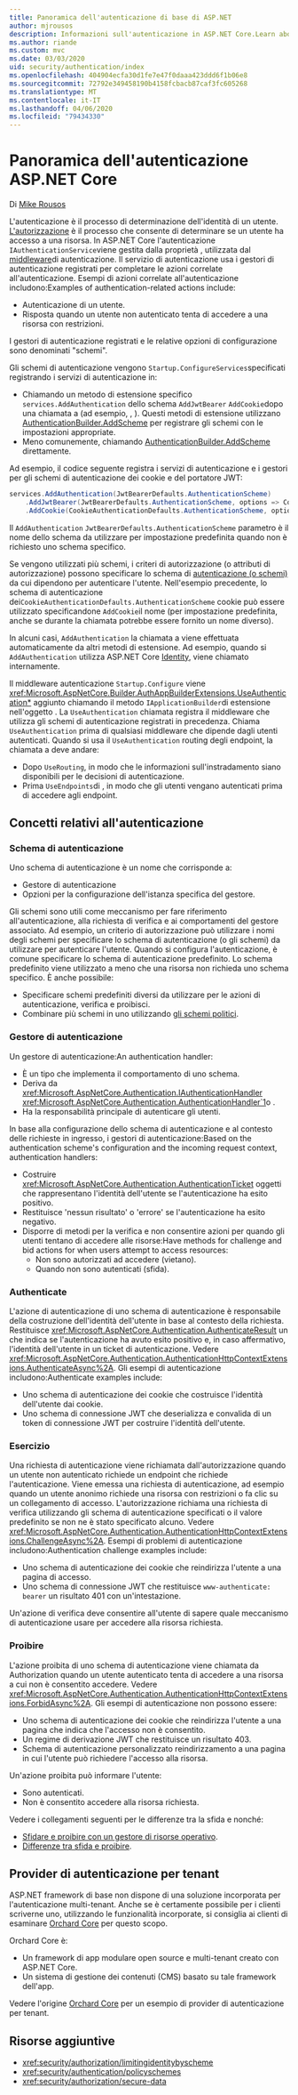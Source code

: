 ```yaml
---
title: Panoramica dell'autenticazione di base di ASP.NET
author: mjrousos
description: Informazioni sull'autenticazione in ASP.NET Core.Learn about authentication in ASP.NET Core.
ms.author: riande
ms.custom: mvc
ms.date: 03/03/2020
uid: security/authentication/index
ms.openlocfilehash: 404904ecfa30d1fe7e47f0daaa423ddd6f1b06e8
ms.sourcegitcommit: 72792e349458190b4158fcbacb87caf3fc605268
ms.translationtype: MT
ms.contentlocale: it-IT
ms.lasthandoff: 04/06/2020
ms.locfileid: "79434330"
---
```

# <a name="overview-of-aspnet-core-authentication"></a>Panoramica dell'autenticazione ASP.NET Core

Di [Mike Rousos](https://github.com/mjrousos)

L'autenticazione è il processo di determinazione dell'identità di un utente. [L'autorizzazione](xref:security/authorization/introduction) è il processo che consente di determinare se un utente ha accesso a una risorsa. In ASP.NET Core l'autenticazione `IAuthenticationService`viene gestita dalla proprietà , utilizzata dal [middleware](xref:fundamentals/middleware/index)di autenticazione. Il servizio di autenticazione usa i gestori di autenticazione registrati per completare le azioni correlate all'autenticazione. Esempi di azioni correlate all'autenticazione includono:Examples of authentication-related actions include:

* Autenticazione di un utente.
* Risposta quando un utente non autenticato tenta di accedere a una risorsa con restrizioni.

I gestori di autenticazione registrati e le relative opzioni di configurazione sono denominati "schemi".

Gli schemi di autenticazione vengono `Startup.ConfigureServices`specificati registrando i servizi di autenticazione in:

* Chiamando un metodo di estensione specifico `services.AddAuthentication` dello schema `AddJwtBearer` `AddCookie`dopo una chiamata a (ad esempio, , ). Questi metodi di estensione utilizzano [AuthenticationBuilder.AddScheme](xref:Microsoft.AspNetCore.Authentication.AuthenticationBuilder.AddScheme*) per registrare gli schemi con le impostazioni appropriate.
* Meno comunemente, chiamando [AuthenticationBuilder.AddScheme](xref:Microsoft.AspNetCore.Authentication.AuthenticationBuilder.AddScheme*) direttamente.

Ad esempio, il codice seguente registra i servizi di autenticazione e i gestori per gli schemi di autenticazione dei cookie e del portatore JWT:

```csharp
services.AddAuthentication(JwtBearerDefaults.AuthenticationScheme)
    .AddJwtBearer(JwtBearerDefaults.AuthenticationScheme, options => Configuration.Bind("JwtSettings", options))
    .AddCookie(CookieAuthenticationDefaults.AuthenticationScheme, options => Configuration.Bind("CookieSettings", options));
```

Il `AddAuthentication` `JwtBearerDefaults.AuthenticationScheme` parametro è il nome dello schema da utilizzare per impostazione predefinita quando non è richiesto uno schema specifico.

Se vengono utilizzati più schemi, i criteri di autorizzazione (o attributi di autorizzazione) possono specificare lo schema di [autenticazione (o schemi)](xref:security/authorization/limitingidentitybyscheme) da cui dipendono per autenticare l'utente. Nell'esempio precedente, lo schema di autenticazione dei`CookieAuthenticationDefaults.AuthenticationScheme` cookie può essere utilizzato specificandone `AddCookie`il nome (per impostazione predefinita, anche se durante la chiamata potrebbe essere fornito un nome diverso).

In alcuni casi, `AddAuthentication` la chiamata a viene effettuata automaticamente da altri metodi di estensione. Ad esempio, quando si `AddAuthentication` utilizza ASP.NET Core [Identity](xref:security/authentication/identity), viene chiamato internamente.

Il middleware autenticazione `Startup.Configure` viene <xref:Microsoft.AspNetCore.Builder.AuthAppBuilderExtensions.UseAuthentication*> aggiunto chiamando il metodo `IApplicationBuilder`di estensione nell'oggetto . La `UseAuthentication` chiamata registra il middleware che utilizza gli schemi di autenticazione registrati in precedenza. Chiama `UseAuthentication` prima di qualsiasi middleware che dipende dagli utenti autenticati. Quando si usa il `UseAuthentication` routing degli endpoint, la chiamata a deve andare:

* Dopo `UseRouting`, in modo che le informazioni sull'instradamento siano disponibili per le decisioni di autenticazione.
* Prima `UseEndpoints`di , in modo che gli utenti vengano autenticati prima di accedere agli endpoint.

## <a name="authentication-concepts"></a>Concetti relativi all'autenticazione

### <a name="authentication-scheme"></a>Schema di autenticazione

Uno schema di autenticazione è un nome che corrisponde a:

* Gestore di autenticazione
* Opzioni per la configurazione dell'istanza specifica del gestore.

Gli schemi sono utili come meccanismo per fare riferimento all'autenticazione, alla richiesta di verifica e ai comportamenti del gestore associato. Ad esempio, un criterio di autorizzazione può utilizzare i nomi degli schemi per specificare lo schema di autenticazione (o gli schemi) da utilizzare per autenticare l'utente. Quando si configura l'autenticazione, è comune specificare lo schema di autenticazione predefinito. Lo schema predefinito viene utilizzato a meno che una risorsa non richieda uno schema specifico. È anche possibile:

* Specificare schemi predefiniti diversi da utilizzare per le azioni di autenticazione, verifica e proibisci.
* Combinare più schemi in uno utilizzando [gli schemi politici](xref:security/authentication/policyschemes).

### <a name="authentication-handler"></a>Gestore di autenticazione

Un gestore di autenticazione:An authentication handler:

* È un tipo che implementa il comportamento di uno schema.
* Deriva da <xref:Microsoft.AspNetCore.Authentication.IAuthenticationHandler> <xref:Microsoft.AspNetCore.Authentication.AuthenticationHandler`1>o .
* Ha la responsabilità principale di autenticare gli utenti.

In base alla configurazione dello schema di autenticazione e al contesto delle richieste in ingresso, i gestori di autenticazione:Based on the authentication scheme's configuration and the incoming request context, authentication handlers:

* Costruire <xref:Microsoft.AspNetCore.Authentication.AuthenticationTicket> oggetti che rappresentano l'identità dell'utente se l'autenticazione ha esito positivo.
* Restituisce 'nessun risultato' o 'errore' se l'autenticazione ha esito negativo.
* Disporre di metodi per la verifica e non consentire azioni per quando gli utenti tentano di accedere alle risorse:Have methods for challenge and bid actions for when users attempt to access resources:
  * Non sono autorizzati ad accedere (vietano).
  * Quando non sono autenticati (sfida).

### <a name="authenticate"></a>Authenticate

L'azione di autenticazione di uno schema di autenticazione è responsabile della costruzione dell'identità dell'utente in base al contesto della richiesta. Restituisce <xref:Microsoft.AspNetCore.Authentication.AuthenticateResult> un che indica se l'autenticazione ha avuto esito positivo e, in caso affermativo, l'identità dell'utente in un ticket di autenticazione. Vedere <xref:Microsoft.AspNetCore.Authentication.AuthenticationHttpContextExtensions.AuthenticateAsync%2A>. Gli esempi di autenticazione includono:Authenticate examples include:

* Uno schema di autenticazione dei cookie che costruisce l'identità dell'utente dai cookie.
* Uno schema di connessione JWT che deserializza e convalida di un token di connessione JWT per costruire l'identità dell'utente.

### <a name="challenge"></a>Esercizio

Una richiesta di autenticazione viene richiamata dall'autorizzazione quando un utente non autenticato richiede un endpoint che richiede l'autenticazione. Viene emessa una richiesta di autenticazione, ad esempio quando un utente anonimo richiede una risorsa con restrizioni o fa clic su un collegamento di accesso. L'autorizzazione richiama una richiesta di verifica utilizzando gli schema di autenticazione specificati o il valore predefinito se non ne è stato specificato alcuno. Vedere <xref:Microsoft.AspNetCore.Authentication.AuthenticationHttpContextExtensions.ChallengeAsync%2A>. Esempi di problemi di autenticazione includono:Authentication challenge examples include:

* Uno schema di autenticazione dei cookie che reindirizza l'utente a una pagina di accesso.
* Uno schema di connessione JWT che restituisce `www-authenticate: bearer` un risultato 401 con un'intestazione.

Un'azione di verifica deve consentire all'utente di sapere quale meccanismo di autenticazione usare per accedere alla risorsa richiesta.

### <a name="forbid"></a>Proibire

L'azione proibita di uno schema di autenticazione viene chiamata da Authorization quando un utente autenticato tenta di accedere a una risorsa a cui non è consentito accedere. Vedere <xref:Microsoft.AspNetCore.Authentication.AuthenticationHttpContextExtensions.ForbidAsync%2A>. Gli esempi di autenticazione non possono essere:
* Uno schema di autenticazione dei cookie che reindirizza l'utente a una pagina che indica che l'accesso non è consentito.
* Un regime di derivazione JWT che restituisce un risultato 403.
* Schema di autenticazione personalizzato reindirizzamento a una pagina in cui l'utente può richiedere l'accesso alla risorsa.

Un'azione proibita può informare l'utente:

* Sono autenticati.
* Non è consentito accedere alla risorsa richiesta.

Vedere i collegamenti seguenti per le differenze tra la sfida e nonché:

* [Sfidare e proibire con un gestore di risorse operativo](xref:security/authorization/resourcebased#challenge-and-forbid-with-an-operational-resource-handler).
* [Differenze tra sfida e proibire](xref:security/authorization/secure-data#challenge).

## <a name="authentication-providers-per-tenant"></a>Provider di autenticazione per tenant

ASP.NET framework di base non dispone di una soluzione incorporata per l'autenticazione multi-tenant.
Anche se è certamente possibile per i clienti scriverne uno, utilizzando le funzionalità incorporate, si consiglia ai clienti di esaminare [Orchard Core](https://www.orchardcore.net/) per questo scopo.

Orchard Core è:

* Un framework di app modulare open source e multi-tenant creato con ASP.NET Core.
* Un sistema di gestione dei contenuti (CMS) basato su tale framework dell'app.

Vedere l'origine [Orchard Core](https://github.com/OrchardCMS/OrchardCore) per un esempio di provider di autenticazione per tenant.

## <a name="additional-resources"></a>Risorse aggiuntive

* <xref:security/authorization/limitingidentitybyscheme>
* <xref:security/authentication/policyschemes>
* <xref:security/authorization/secure-data>
